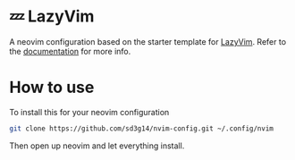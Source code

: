 # 💤 LazyVim

A neovim configuration based on the starter template for [LazyVim](https://github.com/LazyVim/LazyVim).
Refer to the [documentation](https://lazyvim.github.io/installation) for more info.

# How to use

To install this for your neovim configuration

```sh
git clone https://github.com/sd3g14/nvim-config.git ~/.config/nvim
```

Then open up neovim and let everything install.
